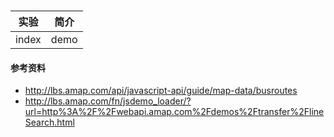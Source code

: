 ###

|实验|简介|
|---|---|
|index|demo|

#### 参考资料
 - http://lbs.amap.com/api/javascript-api/guide/map-data/busroutes
 - http://lbs.amap.com/fn/jsdemo_loader/?url=http%3A%2F%2Fwebapi.amap.com%2Fdemos%2Ftransfer%2FlineSearch.html